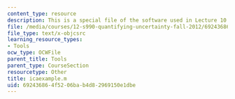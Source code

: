 ```yaml
---
content_type: resource
description: This is a special file of the software used in Lecture 10.
file: /media/courses/12-s990-quantifying-uncertainty-fall-2012/692436864f5206bab4d82969150e1dbe_icaexample.m
file_type: text/x-objcsrc
learning_resource_types:
- Tools
ocw_type: OCWFile
parent_title: Tools
parent_type: CourseSection
resourcetype: Other
title: icaexample.m
uid: 69243686-4f52-06ba-b4d8-2969150e1dbe
---
```

